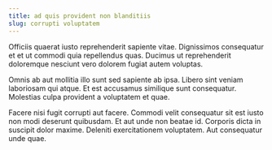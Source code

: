 ```yaml
---
title: ad quis provident non blanditiis
slug: corrupti voluptatem
---
```


Officiis quaerat iusto reprehenderit sapiente vitae. Dignissimos consequatur et et ut commodi quia repellendus quas. Ducimus ut reprehenderit doloremque nesciunt vero dolorem fugiat autem voluptas.

Omnis ab aut mollitia illo sunt sed sapiente ab ipsa. Libero sint veniam laboriosam qui atque. Et est accusamus similique sunt consequatur. Molestias culpa provident a voluptatem et quae.

Facere nisi fugit corrupti aut facere. Commodi velit consequatur sit est iusto non modi deserunt quibusdam. Et aut unde non beatae id. Corporis dicta in suscipit dolor maxime. Deleniti exercitationem voluptatem. Aut consequatur unde quae.
